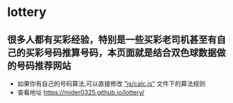# lottery
##  很多人都有买彩经验，特别是一些买彩老司机甚至有自己的买彩号码推算号码，本页面就是结合双色球数据做的号码推荐网站

- 如果你有自己的号码算法,可以直接修改 ["js/calc.js"](https://github.com/Mider0325/lottery/blob/master/js/calc.js) 文件下的算法规则 
- 查看地址 https://mider0325.github.io/lottery/
